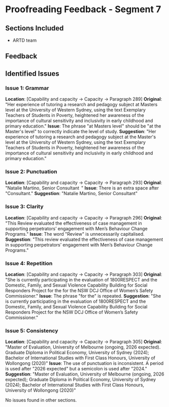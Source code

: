 # Proofreading Feedback - Segment 7

## Sections Included
- ARTD team

## Feedback

## Identified Issues

### Issue 1: Grammar
**Location**: [Capability and capacity → Capacity → Paragraph 289]
**Original**: "Her experience of tutoring a research and pedagogy subject at Masters level at the University of Western Sydney, using the text Exemplary Teachers of Students in Poverty, heightened her awareness of the importance of cultural sensitivity and inclusivity in early childhood and primary education."
**Issue**: The phrase "at Masters level" should be "at the Master's level" to correctly indicate the level of study.
**Suggestion**: "Her experience of tutoring a research and pedagogy subject at the Master's level at the University of Western Sydney, using the text Exemplary Teachers of Students in Poverty, heightened her awareness of the importance of cultural sensitivity and inclusivity in early childhood and primary education."

### Issue 2: Punctuation
**Location**: [Capability and capacity → Capacity → Paragraph 293]
**Original**: "Natalie Martino, Senior Consultant  "
**Issue**: There is an extra space after "Consultant."
**Suggestion**: "Natalie Martino, Senior Consultant"

### Issue 3: Clarity
**Location**: [Capability and capacity → Capacity → Paragraph 296]
**Original**: "This Review evaluated the effectiveness of case management in supporting perpetrators’ engagement with Men’s Behaviour Change Programs."
**Issue**: The word "Review" is unnecessarily capitalised.
**Suggestion**: "This review evaluated the effectiveness of case management in supporting perpetrators’ engagement with Men’s Behaviour Change Programs."

### Issue 4: Repetition
**Location**: [Capability and capacity → Capacity → Paragraph 303]
**Original**: "She is currently participating in the evaluation of 1800RESPECT and the Domestic, Family, and Sexual Violence Capability Building for Social Responders Project for the for the NSW DCJ Office of Women’s Safety Commissioner."
**Issue**: The phrase "for the" is repeated.
**Suggestion**: "She is currently participating in the evaluation of 1800RESPECT and the Domestic, Family, and Sexual Violence Capability Building for Social Responders Project for the NSW DCJ Office of Women’s Safety Commissioner."

### Issue 5: Consistency
**Location**: [Capability and capacity → Capacity → Paragraph 305]
**Original**: "Master of Evaluation, University of Melbourne (ongoing, 2026 expected). Graduate Diploma in Political Economy, University of Sydney (2024); Bachelor of International Studies with First Class Honours, University of Wollongong (2020)"
**Issue**: The use of punctuation is inconsistent. A period is used after "2026 expected" but a semicolon is used after "2024."
**Suggestion**: "Master of Evaluation, University of Melbourne (ongoing, 2026 expected); Graduate Diploma in Political Economy, University of Sydney (2024); Bachelor of International Studies with First Class Honours, University of Wollongong (2020)"

No issues found in other sections.